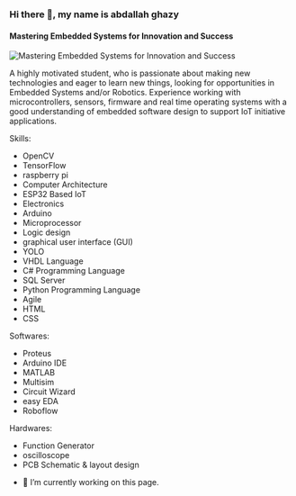### Hi there 👋, my name is abdallah ghazy
#### Mastering Embedded Systems for Innovation and Success
![Mastering Embedded Systems for Innovation and Success](https://scontent.fcai22-2.fna.fbcdn.net/v/t39.30808-6/441151923_3781117965547678_8022017796458164201_n.jpg?_nc_cat=107&ccb=1-7&_nc_sid=6ee11a&_nc_ohc=Bj2yift9W4IQ7kNvgGQUdeO&_nc_ht=scontent.fcai22-2.fna&oh=00_AYB7yiER3IcQC-_GqvZTb76mkU0a5LKjGyFOJBrDLK_VcQ&oe=6680BC63)

A highly motivated student, who is passionate about making new technologies and eager to learn new things, looking for opportunities in Embedded Systems and/or Robotics. Experience working with microcontrollers, sensors, firmware and real time operating systems with a good understanding of embedded software design to support IoT initiative applications.

Skills: 
* OpenCV 
* TensorFlow  
* raspberry pi  
* Computer Architecture 
* ESP32 Based IoT  
* Electronics   
* Arduino  
* Microprocessor  
* Logic design  
* graphical user interface (GUI)  
* YOLO
*  VHDL Language
*  C# Programming Language
*   SQL Server
*   Python Programming Language
*   Agile
*   HTML
*   CSS


  Softwares: 
* Proteus 
* Arduino IDE  
* MATLAB  
* Multisim  
* Circuit Wizard  
* easy EDA  
* Roboflow

  
Hardwares:
* Function Generator
* oscilloscope
* PCB Schematic & layout design 


- 🔭 I’m currently working on this page. 




